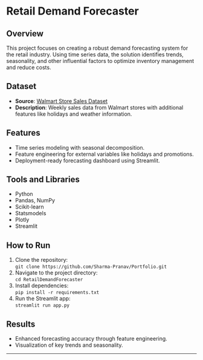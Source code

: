 # Retail Demand Forecaster

## Overview

This project focuses on creating a robust demand forecasting system for the retail industry. Using time series data, the solution identifies trends, seasonality, and other influential factors to optimize inventory management and reduce costs.

## Dataset

- **Source**: [Walmart Store Sales Dataset](https://www.kaggle.com/datasets/rohanrao/walmart-store-sales)
- **Description**: Weekly sales data from Walmart stores with additional features like holidays and weather information.

## Features

- Time series modeling with seasonal decomposition.
- Feature engineering for external variables like holidays and promotions.
- Deployment-ready forecasting dashboard using Streamlit.

## Tools and Libraries

- Python
- Pandas, NumPy
- Scikit-learn
- Statsmodels
- Plotly
- Streamlit

## How to Run

1. Clone the repository:  
   `git clone https://github.com/Sharma-Pranav/Portfolio.git`
2. Navigate to the project directory:  
   `cd RetailDemandForecaster`
3. Install dependencies:  
   `pip install -r requirements.txt`
4. Run the Streamlit app:  
   `streamlit run app.py`

## Results

- Enhanced forecasting accuracy through feature engineering.
- Visualization of key trends and seasonality.

---
